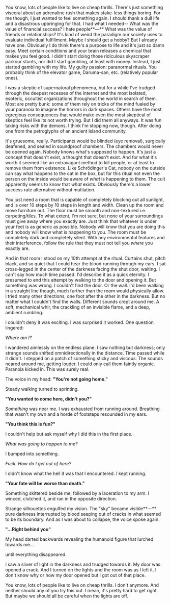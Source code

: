 You know, lots of people like to live on cheap thrills.  There's just something visceral about an adrenaline rush that makes stake-less things boring.  For me though, I just wanted to feel something again.  I should thank a dull life and a disastrous upbringing for that.  I had what I needed--  What was the value of financial success?  I hate people**—**  What was the value of friends or relationships? It's kind of weird the paradigm our society uses to evaluate individual fulfillment.  Maybe I should get a hobby?  But I already have one.  Obviously I do think there's a purpose to life and it's just so damn easy.  Meet certain conditions and your brain releases a chemical that makes you feel good.  I didn't start doing those ridiculous skyscraper parkour stunts, nor did I start gambling, at least with money.  Instead, I just started gambling with my life.  My guilty passion: paranormal rituals.  You probably think of the elevator game, Daruma-san, etc. (relatively popular ones).

I *was* a skeptic of supernatural phenomena, but for a while I've trudged through the deepest recesses of the internet and the most isolated, esoteric, occultist organizations throughout the world in search of them.  Most are pretty bunk: some of them rely on tricks of the mind fueled by your paranoia to imagine the horrors in dark spaces.  Others have the most egregious consequences that would make even the most skeptical of skeptics feel like its not worth trying.  But I did them all anyways.  It was fun taking risks with the demons.  I think I'm stopping now, though.  After doing one from the petroglyphs of an ancient Island community.

It's gruesome, really.  Participants would be blinded (eye removal), surgically deafened, and sealed in soundproof chambers.  The chambers would never be opened again.  Nobody knows what's supposed to happen.  It's just a concept that doesn't exist, a thought that doesn't exist.  And for what it's worth it seemed like an extravagant method to kill people, or at least to remove them from existence.  Like Schrödinger's Cat, nobody on the outside can say what happens to the cat in the box, but for this ritual not even the person on the inside would be aware of *what* is happening to them.  The cult apparently seems to know that *what* exists.  Obviously there's a lower success rate alternative without mutilation. 

You just need a room that is capable of completely blocking out all sunlight, and is over 10 steps by 10 steps in length and width.  Clean up the room and move furniture out.  The floor must be smooth and non-textured i.e. carpeting/tiles.  To what extent, I'm not sure, but none of your surroundings must give away where you exactly are.  Just think that whatever is under your feet is as generic as possible.  Nobody will know that you are doing this and nobody will know what is happening to you.  The room must be completely dark and completely silent.  With any environmental features and their interference, follow the rule that they must not tell you *where* you exactly are.

And in that room I stood on my 10th attempt at the ritual.  Curtains shut, pitch black, and so quiet that I could hear the blood running through my ears.  I sat cross-legged in the center of the darkness facing the shut door, waiting.  I can't say how much time passed.  I'd describe it as a quick eternity.  I presumed to end this attempt by walking to the door and opening it.  But something was wrong.  I couldn't find the door.  Or the wall.  I'd been walking in a straight line though, much further than the room would physically allow.  I tried many other directions, one foot after the other in the darkness.  But no matter what I couldn't find the walls.  Different sounds crept around me.  A soft, mechanical whir, the crackling of an invisible flame, and a deep, ambient rumbling. 

I couldn't deny it was exciting.  I was surprised it worked.  One question lingered:

*Where am I?*

I wandered aimlessly on the endless plane.  I saw nothing but darkness; only strange sounds shifted omnidirectionally in the distance.  Time passed while it didn't.  I stepped on a patch of something sticky and viscous.  The sounds neared around me, getting louder.  I could only call them faintly organic.  Paranoia kicked in.  This was surely real.

The voice in my head: **"You're not going home."**

Steady walking turned to sprinting.

**"You wanted to come here, didn't you?"**

*Something* was near me.  I was exhausted from running around.  Breathing that wasn't my own and a horde of footsteps resounded in my ears. 

**"You think this is fun?"**

I couldn't help but ask myself why I did this in the first place.  

*What was going to happen to me?*  

I bumped into something.  

*Fuck.  How do I get out of here?*

I didn't know what the hell it was that I encountered.  I kept running.  

**"Your fate will be worse than death."**

Something skittered beside me, followed by a laceration to my arm.  I winced, clutched it, and ran in the opposite direction.  

Strange silhouettes engulfed my vision.  The "sky" became visible**—** pure darkness interrupted by blood seeping out of cracks in what seemed to be its boundary.  And as I was about to collapse, the voice spoke again.

**"...Right behind you"**

My head darted backwards revealing the humanoid figure that lurched towards me... 

until everything disappeared.

I saw a sliver of light in the darkness and trudged towards it.  My door was opened a crack.  And I turned on the lights and the room was as I left it.  I don't know why or how my door opened but I got out of that place.  

You know, lots of people like to live on cheap thrills.  I don't anymore.  And neither should any of you try this out.  I mean, it's pretty hard to get right.  But maybe we should all be careful when the lights are off. 